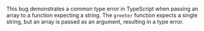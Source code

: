 This bug demonstrates a common type error in TypeScript when passing an array to a function expecting a string. The `greeter` function expects a single string, but an array is passed as an argument, resulting in a type error.